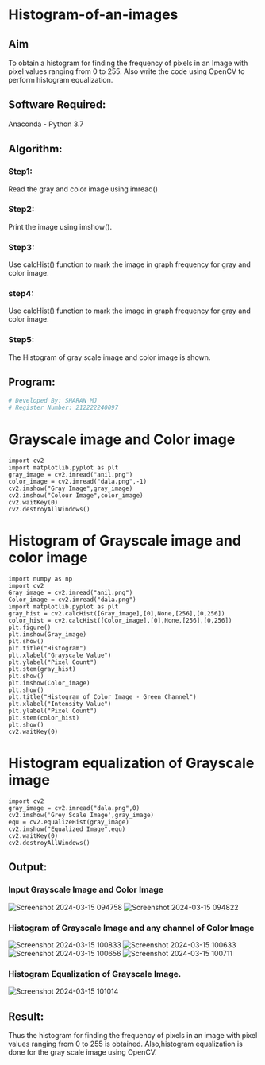 # Histogram-of-an-images
## Aim
To obtain a histogram for finding the frequency of pixels in an Image with pixel values ranging from 0 to 255. Also write the code using OpenCV to perform histogram equalization.

## Software Required:
Anaconda - Python 3.7

## Algorithm:
### Step1:
Read the gray and color image using imread()

### Step2:
Print the image using imshow().



### Step3:
Use calcHist() function to mark the image in graph frequency for gray and color image.

### step4:
Use calcHist() function to mark the image in graph frequency for gray and color image.

### Step5:
The Histogram of gray scale image and color image is shown.


## Program:
```python
# Developed By: SHARAN MJ
# Register Number: 212222240097
```
# Grayscale image and Color image
```
import cv2
import matplotlib.pyplot as plt
gray_image = cv2.imread("anil.png")
color_image = cv2.imread("dala.png",-1)
cv2.imshow("Gray Image",gray_image)
cv2.imshow("Colour Image",color_image)
cv2.waitKey(0)
cv2.destroyAllWindows()
```
# Histogram of Grayscale image and color image
```
import numpy as np
import cv2
Gray_image = cv2.imread("anil.png")
Color_image = cv2.imread("dala.png")
import matplotlib.pyplot as plt
gray_hist = cv2.calcHist([Gray_image],[0],None,[256],[0,256])
color_hist = cv2.calcHist([Color_image],[0],None,[256],[0,256])
plt.figure()
plt.imshow(Gray_image)
plt.show()
plt.title("Histogram")
plt.xlabel("Grayscale Value")
plt.ylabel("Pixel Count")
plt.stem(gray_hist)
plt.show()
plt.imshow(Color_image)
plt.show()
plt.title("Histogram of Color Image - Green Channel")
plt.xlabel("Intensity Value")
plt.ylabel("Pixel Count")
plt.stem(color_hist)
plt.show()
cv2.waitKey(0)
```
# Histogram equalization of Grayscale image
```
import cv2
gray_image = cv2.imread("dala.png",0)
cv2.imshow('Grey Scale Image',gray_image)
equ = cv2.equalizeHist(gray_image)
cv2.imshow("Equalized Image",equ)
cv2.waitKey(0)
cv2.destroyAllWindows()
```

## Output:
### Input Grayscale Image and Color Image
![Screenshot 2024-03-15 094758](https://github.com/SHARAN-MJ/Histogram-of-an-images/assets/119560305/aaca5a5b-b01d-420b-b1ae-6097233b5d1b)
![Screenshot 2024-03-15 094822](https://github.com/SHARAN-MJ/Histogram-of-an-images/assets/119560305/3ec9ffff-65c4-4c87-96b0-4135ac682400)


### Histogram of Grayscale Image and any channel of Color Image
![Screenshot 2024-03-15 100833](https://github.com/SHARAN-MJ/Histogram-of-an-images/assets/119560305/eb051d2e-64c9-42cf-8d91-1dfcd9aa1e2e)
![Screenshot 2024-03-15 100633](https://github.com/SHARAN-MJ/Histogram-of-an-images/assets/119560305/b2d09568-f630-47f7-9ef4-06ce0f67ab5e)
![Screenshot 2024-03-15 100656](https://github.com/SHARAN-MJ/Histogram-of-an-images/assets/119560305/d4fce2dd-33e6-434b-b630-18a77d11851c)
![Screenshot 2024-03-15 100711](https://github.com/SHARAN-MJ/Histogram-of-an-images/assets/119560305/a0966061-6cef-40fe-9a39-7c5679c5a061)



### Histogram Equalization of Grayscale Image.

![Screenshot 2024-03-15 101014](https://github.com/SHARAN-MJ/Histogram-of-an-images/assets/119560305/e9be8a28-a055-4fa2-b03c-6f18cf8b2df3)


## Result: 
Thus the histogram for finding the frequency of pixels in an image with pixel values ranging from 0 to 255 is obtained. Also,histogram equalization is done for the gray scale image using OpenCV.
